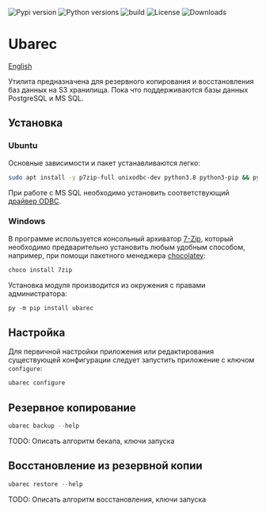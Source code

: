 ![Pypi version](https://img.shields.io/pypi/v/ubarec.svg)
![Python versions](https://img.shields.io/pypi/pyversions/ubarec)
![build](https://github.com/fgbm/ubarec/workflows/build/badge.svg)
![License](https://img.shields.io/github/license/fgbm/ubarec.svg)
![Downloads](https://img.shields.io/pypi/dm/ubarec)

# Ubarec

[English](README.md)

Утилита предназначена для резервного копирования и восстановления баз данных на S3 хранилища. 
Пока что поддерживаются базы данных PostgreSQL и MS SQL.

## Установка

### Ubuntu

Основные зависимости и пакет устанавливаются легко:
```bash
sudo apt install -y p7zip-full unixodbc-dev python3.8 python3-pip && python3.8 -m pip install ubarec
```

При работе с MS SQL необходимо установить соответствующий [драйвер ODBC](https://docs.microsoft.com/sql/connect/odbc/linux-mac/installing-the-microsoft-odbc-driver-for-sql-server).

### Windows

В программе используется консольный архиватор [7-Zip](https://www.7-zip.org/download.html), 
который необходимо предварительно установить любым удобным способом, например, при помощи
пакетного менеджера [chocolatey](https://chocolatey.org/):
```powershell
choco install 7zip 
```

Установка модуля производится из окружения с правами администратора:
```powershell
py -m pip install ubarec
```

## Настройка

Для первичной настройки приложения или редактирования существующей конфигурации следует запустить приложение
с ключом ```configure```:
```powershell
ubarec configure
```

## Резервное копирование

```powershell
ubarec backup --help
```
TODO: Описать алгоритм бекапа, ключи запуска

## Восстановление из резервной копии

```powershell
ubarec restore --help
```
TODO: Описать алгоритм восстановления, ключи запуска
